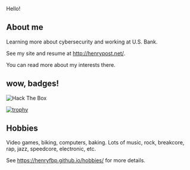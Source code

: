 Hello!

## About me

Learning more about cybersecurity and working at U.S. Bank.

See my site and resume at <http://henrypost.net/>. 

You can read more about my interests there.

## wow, badges!

<img src="http://www.hackthebox.eu/badge/image/517271" alt="Hack The Box">

[![trophy](https://github-profile-trophy.vercel.app/?username=henryfbp)](https://github.com/ryo-ma/github-profile-trophy)

## Hobbies

Video games, biking, computers, baking. Lots of music, rock, breakcore, rap, jazz, speedcore, electronic, etc.

See https://henryfbp.github.io/hobbies/ for more details.

